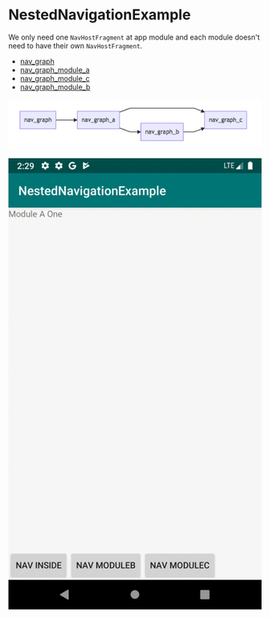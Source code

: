 # NestedNavigationExample

We only need one `NavHostFragment` at app module and each module doesn't need to have their own `NavHostFragment`.

- [nav_graph][n0]
- [nav_graph_module_a][na]
- [nav_graph_module_c][nc] 
- [nav_graph_module_b][nb]

[n0]: ./app/src/main/res/navigation/nav_graph.xml
[na]: ./modulea/src/main/res/navigation/nav_graph_module_a.xml
[nb]: ./moduleb/src/main/res/navigation/nav_graph_module_b.xml
[nc]: ./modulec/src/main/res/navigation/nav_graph_module_c.xml

![Graph](./media/graph.png)

![Demo](./media/record.gif)
